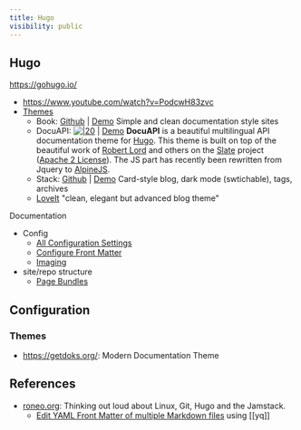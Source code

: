 ```yaml
---
title: Hugo
visibility: public
---
```

## Hugo

<https://gohugo.io/>

- <https://www.youtube.com/watch?v=PodcwH83zvc>
- [Themes](https://themes.gohugo.io/)
    - Book: [Github](https://github.com/alex-shpak/hugo-book) | [Demo](https://hugo-book-demo.netlify.app/)
      Simple and clean documentation style sites
    - DocuAPI: [![|20](github.png)](https://github.com/bep/docuapi) | [Demo](https://docuapi.netlify.app/)
        **DocuAPI** is a beautiful multilingual API documentation theme for [Hugo](http://gohugo.io/). This theme is built on top of the beautiful work of [Robert Lord](https://github.com/lord) and others on the [Slate](https://github.com/slatedocs/slate) project ([Apache 2 License](https://github.com/slatedocs/slate/blob/master/LICENSE)). The JS part has recently been rewritten from Jquery to [AlpineJS](https://alpinejs.dev/).
    - Stack: [Github](https://github.com/CaiJimmy/hugo-theme-stack) | [Demo](https://demo.stack.jimmycai.com/)
      Card-style blog, dark mode (swtichable), tags, archives
    - [LoveIt](https://github.com/dillonzq/LoveIt)
      "clean, elegant but advanced blog theme"

Documentation

- Config
    - [All Configuration Settings](https://gohugo.io/getting-started/configuration/#all-configuration-settings)
    - [Configure Front Matter](https://gohugo.io/getting-started/configuration/#configure-front-matter)
    - [Imaging](https://gohugo.io/content-management/image-processing/#imaging-configuration)
- site/repo structure
    - [Page Bundles](https://gohugo.io/content-management/page-bundles/)

## Configuration

### Themes

- <https://getdoks.org/>: Modern Documentation Theme

## References

- [roneo.org](https://roneo.org/en/): Thinking out loud about Linux, Git, Hugo and the Jamstack.
    - [Edit YAML Front Matter of multiple Markdown files](https://roneo.org/en/hugo-edit-yaml-files-from-the-cli-with-yq/) using [[yq]]
